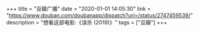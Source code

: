 +++
title = "豆瓣广播"
date = "2020-01-01 14:05:30"
link = "https://www.douban.com/doubanapp/dispatch?uri=/status/2747459539/"
description = "想看这部电影:《误杀‎ (2019)》"
tags = ["豆瓣"]
+++
